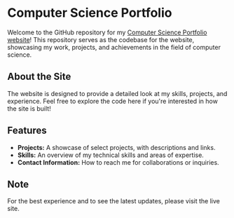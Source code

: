 # Computer Science Portfolio

Welcome to the GitHub repository for my [Computer Science Portfolio website](https://liammccausland.github.io/Portfolio/)! This repository serves as the codebase for the website, showcasing my work, projects, and achievements in the field of computer science.

## About the Site
The website is designed to provide a detailed look at my skills, projects, and experience. Feel free to explore the code here if you're interested in how the site is built!

## Features
- **Projects:** A showcase of select projects, with descriptions and links.
- **Skills:** An overview of my technical skills and areas of expertise.
- **Contact Information:** How to reach me for collaborations or inquiries.

## Note
For the best experience and to see the latest updates, please visit the live site.
